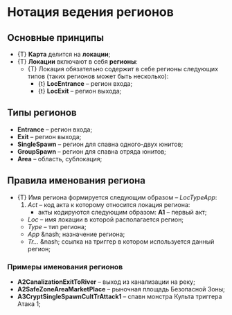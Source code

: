 # Нотация ведения регионов

## Основные принципы

* {T} **Карта** делится на **локации**;
* {T} **Локации** включают в себя **регионы**:
   * {T} Локация обязательно содержит в себе регионы следующих типов (таких регионов может быть несколько):
      * {t} **LocEntrance** &ndash; регион входа;
      * {t} **LocExit** &ndash; регион выхода;

## Типы регионов

* **Entrance** &ndash; регион входа;
* **Exit** &ndash; регион выхода;
* **SingleSpawn** &ndash; регион для спавна одного-двух юнитов;
* **GroupSpawn** &ndash; регион для спавна отряда юнитов;
* **Area** &ndash; область, сублокация;

## Правила именования региона

* {T} Имя региона формируется следующим образом &ndash; *LocTypeApp*:
   1. *Act* &ndash; код акта к которому относится локация региона:
      * акты кодируются следующим образом: **A1** &ndash; первый акт;
   * *Loc* &ndash; имя локации в которой располагается регион;
   * *Type* &ndash; тип региона;
   * *App* &nash; назначение региона;
   * *Tr...* &nash; ссылка на триггер в котором используется данный регион;

### Примеры именования регионов

* **A2CanalizationExitToRiver** &ndash; выход из канализации на реку;
* **A2SafeZoneAreaMarketPlace** &ndash; рыночная площадь Безопасной Зоны;
* **A3CryptSingleSpawnCultTrAttack1** &ndash; спавн монстра Культа триггера Атака 1;


